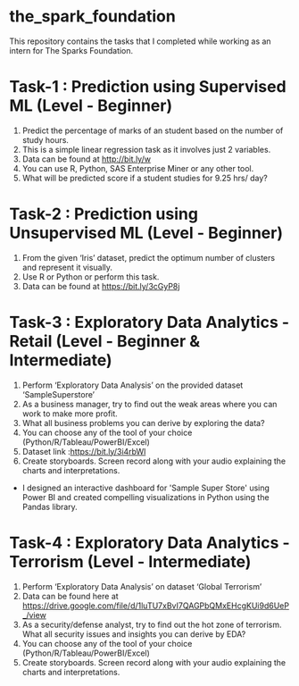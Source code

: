# the_spark_foundation

This repository contains the tasks that I completed while working as an intern for The Sparks Foundation.

# Task-1 : Prediction using Supervised ML (Level - Beginner)

1. Predict the percentage of marks of an student based on the number of study hours.
2. This is a simple linear regression task as it involves just 2 variables.
3. Data can be found at http://bit.ly/w
4. You can use R, Python, SAS Enterprise Miner or any other tool.
5. What will be predicted score if a student studies for 9.25 hrs/ day?


# Task-2 : Prediction using Unsupervised ML (Level - Beginner)

1. From the given ‘Iris’ dataset, predict the optimum number of clusters and represent it visually.
2. Use R or Python or perform this task.
3. Data can be found at https://bit.ly/3cGyP8j


# Task-3 : Exploratory Data Analytics - Retail (Level - Beginner & Intermediate)

1. Perform ‘Exploratory Data Analysis’ on the provided dataset ‘SampleSuperstore’
2. As a business manager, try to find out the weak areas where you can work to make more profit.
3. What all business problems you can derive by exploring the data?
4. You can choose any of the tool of your choice (Python/R/Tableau/PowerBI/Excel)
5. Dataset link :https://bit.ly/3i4rbWl
6. Create storyboards. Screen record along with your audio explaining the charts and interpretations.

- I designed an interactive dashboard for 'Sample Super Store' using Power BI and created compelling visualizations in Python using the Pandas library.

# Task-4 : Exploratory Data Analytics - Terrorism  (Level - Intermediate)

1. Perform ‘Exploratory Data Analysis’ on dataset ‘Global Terrorism’
2. Data can be found here at https://drive.google.com/file/d/1luTU7xBvI7QAGPbQMxEHcgKUi9d6UeP_/view
3. As a security/defense analyst, try to find out the hot zone of terrorism. What all security issues and insights you can derive by EDA?
4. You can choose any of the tool of your choice (Python/R/Tableau/PowerBI/Excel)
5. Create storyboards. Screen record along with your audio explaining the charts and interpretations.

